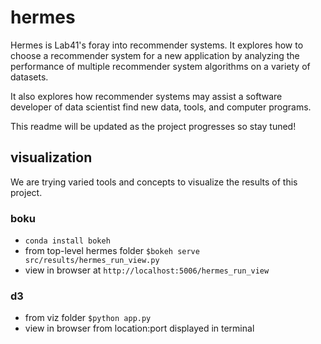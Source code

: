 # hermes
Hermes is Lab41's foray into recommender systems. It explores how to choose a recommender system for a new application by analyzing the performance of multiple recommender system algorithms on a variety of datasets.

It also explores how recommender systems may assist a software developer of data scientist find new data, tools, and computer programs.

This readme will be updated as the project progresses so stay tuned!

## visualization
We are trying varied tools and concepts to visualize the results of this project.

### boku

* `conda install bokeh`
* from top-level hermes folder `$bokeh serve src/results/hermes_run_view.py`
* view in browser at `http://localhost:5006/hermes_run_view`


### d3

* from viz folder `$python app.py`
* view in browser from location:port displayed in terminal